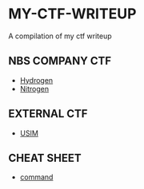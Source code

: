 # MY-CTF-WRITEUP
A compilation of my ctf writeup 

## NBS COMPANY CTF

* [Hydrogen](hydrogen.co)
* [Nitrogen](nitrogen.co)

## EXTERNAL CTF

* [USIM](aturkreatif(USIM))

## CHEAT SHEET

* [command](PrivEsc.md)

